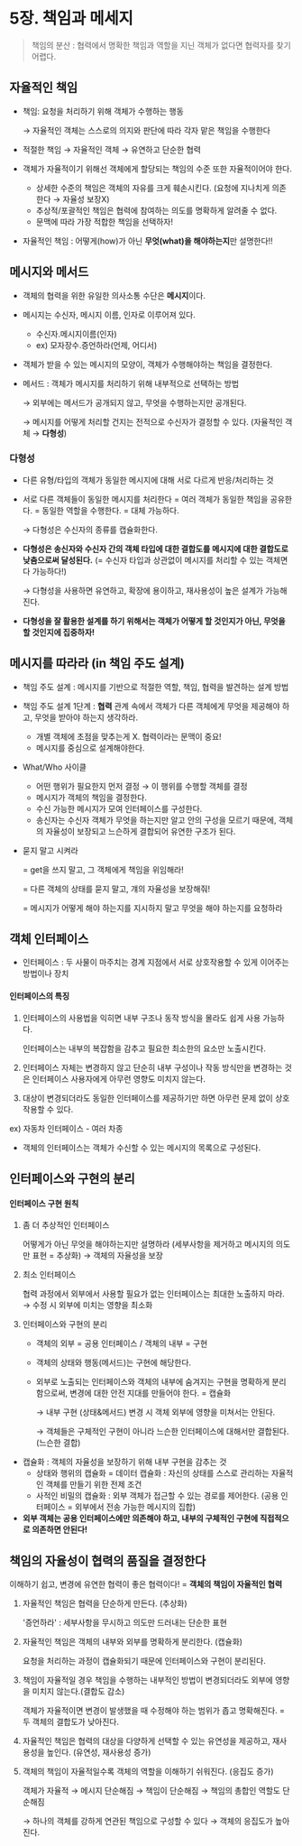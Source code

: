 # 5장. 책임과 메세지

> 책임의 분산 : 협력에서 명확한 책임과 역할을 지닌 객체가 없다면 협력자를 찾기 어렵다.

## 자율적인 책임

- 책임: 요청을 처리하기 위해 객체가 수행하는 행동

  → 자율적인 객체는 스스로의 의지와 판단에 따라 각자 맡은 책임을 수행한다
- 적절한 책임 → 자율적인 객체 → 유연하고 단순한 협력

- 객체가 자율적이기 위해선 객체에게 할당되는 책임의 수준 또한 자율적이어야 한다.
    - 상세한 수준의 책임은 객체의 자유를 크게 훼손시킨다. (요청에 지나치게 의존한다 → 자율성 보장X)
    - 추상적/포괄적인 책임은 협력에 참여하는 의도를 명확하게 알려줄 수 없다.
    - 문맥에 따라 가장 적합한 책임을 선택하자!

- 자율적인 책임 : 어떻게(how)가 아닌 **무엇(what)을 해야하는지**만 설명한다!!

## 메시지와 메서드

- 객체의 협력을 위한 유일한 의사소통 수단은 **메시지**이다.
- 메시지는 수신자, 메시지 이름, 인자로 이루어져 있다.
    - 수신자.메시지이름(인자)
    - ex) 모자장수.증언하라(언제, 어디서)
- 객체가 받을 수 있는 메시지의 모양이, 객체가 수행해야하는 책임을 결정한다.

- 메서드 : 객체가 메시지를 처리하기 위해 내부적으로 선택하는 방법

  → 외부에는 메서드가 공개되지 않고, 무엇을 수행하는지만 공개된다.

  → 메시지를 어떻게 처리할 건지는 전적으로 수신자가 결정할 수 있다. (자율적인 객체 → **다형성**)

### 다형성

- 다른 유형/타입의 객체가 동일한 메시지에 대해 서로 다르게 반응/처리하는 것
- 서로 다른 객체들이 동일한 메시지를 처리한다 = 여러 객체가 동일한 책임을 공유한다. = 동일한 역할을 수행한다. = 대체 가능하다.

  → 다형성은 수신자의 종류를 캡슐화한다.
- **다형성은 송신자와 수신자 간의 객체 타입에 대한 결합도를 메시지에 대한 결합도로 낮춤으로써 달성된다.** (= 수신자 타입과 상관없이 메시지를 처리할 수 있는 객체면 다 가능하다!)

  → 다형성을 사용하면 유연하고, 확장에 용이하고, 재사용성이 높은 설계가 가능해진다.
- **다형성을 잘 활용한 설계를 하기 위해서는 객체가 어떻게 할 것인지가 아닌, 무엇을 할 것인지에 집중하자!**

## 메시지를 따라라 (in 책임 주도 설계)

- 책임 주도 설계 : 메시지를 기반으로 적절한 역할, 책임, 협력을 발견하는 설계 방법
- 책임 주도 설계 1단계 : **협력** 관계 속에서 객체가 다른 객체에게 무엇을 제공해야 하고, 무엇을 받아야 하는지 생각하라.
    - 개별 객체에 초점을 맞추는게 X. 협력이라는 문맥이 중요!
    - 메시지를 중심으로 설계해야한다.
- What/Who 사이클
    - 어떤 행위가 필요한지 먼저 결정 → 이 행위를 수행할 객체를 결정
    - 메시지가 객체의 책임을 결정한다.
    - 수신 가능한 메시지가 모여 인터페이스를 구성한다.
    - 송신자는 수신자 객체가 무엇을 하는지만 알고 안의 구성을 모르기 때문에, 객체의 자율성이 보장되고 느슨하게 결합되어 유연한 구조가 된다.
- 묻지 말고 시켜라

  = get을 쓰지 말고, 그 객체에게 책임을 위임해라! 

  = 다른 객체의 상태를 묻지 말고, 걔의 자율성을 보장해줘!

  = 메시지가 어떻게 해야 하는지를 지시하지 말고 무엇을 해야 하는지를 요청하라

## 객체 인터페이스

- 인터페이스 : 두 사물이 마주치는 경계 지점에서 서로 상호작용할 수 있게 이어주는 방법이나 장치

#### 인터페이스의 특징

1. 인터페이스의 사용법을 익히면 내부 구조나 동작 방식을 몰라도 쉽게 사용 가능하다.

   인터페이스는 내부의 복잡함을 감추고 필요한 최소한의 요소만 노출시킨다.
2. 인터페이스 자체는 변경하지 않고 단순히 내부 구성이나 작동 방식만을 변경하는 것은 인터페이스 사용자에게 아무런 영향도 미치지 않는다.
3. 대상이 변경되더라도 동일한 인터페이스를 제공하기만 하면 아무런 문제 없이 상호작용할 수 있다.

ex) 자동차 인터페이스 - 여러 차종

- 객체의 인터페이스는 객체가 수신할 수 있는 메시지의 목록으로 구성된다.

## 인터페이스와 구현의 분리

#### 인터페이스 구현 원칙

1. 좀 더 추상적인 인터페이스

   어떻게가 아닌 무엇을 해야하는지만 설명하라 (세부사항을 제거하고 메시지의 의도만 표현 = 추상화) → 객체의 자율성을 보장
2. 최소 인터페이스

   협력 과정에서 외부에서 사용할 필요가 없는 인터페이스는 최대한 노출하지 마라. → 수정 시 외부에 미치는 영향을 최소화
3. 인터페이스와 구현의 분리

    - 객체의 외부 = 공용 인터페이스 / 객체의 내부 = 구현
    - 객체의 상태와 행동(메서드)는 구현에 해당한다.
    - 외부로 노출되는 인터페이스와 객체의 내부에 숨겨지는 구현을 명확하게 분리함으로써, 변경에 대한 안전 지대를 만들어야 한다. = 캡슐화

      → 내부 구현 (상태&메서드) 변경 시 객체 외부에 영향을 미쳐서는 안된다.

      → 객체들은 구체적인 구현이 아니라 느슨한 인터페이스에 대해서만 결합된다. (느슨한 결합)

- 캡슐화 : 객체의 자율성을 보장하기 위해 내부 구현을 감추는 것
    - 상태와 행위의 캡슐화 = 데이터 캡슐화 : 자신의 상태를 스스로 관리하는 자율적인 객체를 만들기 위한 전제 조건
    - 사적인 비밀의 캡슐화 : 외부 객체가 접근할 수 있는 경로를 제어한다. (공용 인터페이스 = 외부에서 전송 가능한 메시지의 집합)
- **외부 객체는 공용 인터페이스에만 의존해야 하고, 내부의 구체적인 구현에 직접적으로 의존하면 안된다!**

## 책임의 자율성이 협력의 품질을 결정한다

이해하기 쉽고, 변경에 유연한 협력이 좋은 협력이다! = **객체의 책임이 자율적인 협력**

1. 자율적인 책임은 협력을 단순하게 만든다. (추상화)

    '증언하라' : 세부사항을 무시하고 의도만 드러내는 단순한 표현

2. 자율적인 책임은 객체의 내부와 외부를 명확하게 분리한다. (캡슐화)

    요청을 처리하는 과정이 캡슐화되기 때문에 인터페이스와 구현이 분리된다.

3. 책임이 자율적일 경우 책임을 수행하는 내부적인 방법이 변경되더라도 외부에 영향을 미치지 않는다.(결합도 감소)

    객체가 자율적이면 변경이 발생했을 때 수정해야 하는 범위가 좁고 명확해진다. = 두 객체의 결합도가 낮아진다.

4. 자율적인 책임은 협력의 대상을 다양하게 선택할 수 있는 유연성을 제공하고, 재사용성을 높인다. (유연성, 재사용성 증가)

5. 객체의 책임이 자율적일수록 객체의 역할을 이해하기 쉬워진다. (응집도 증가)

   객체가 자율적 → 메시지 단순해짐 → 책임이 단순해짐 → 책임의 총합인 역할도 단순해짐

   → 하나의 객체를 강하게 연관된 책임으로 구성할 수 있다 → 객체의 응집도가 높아진다.